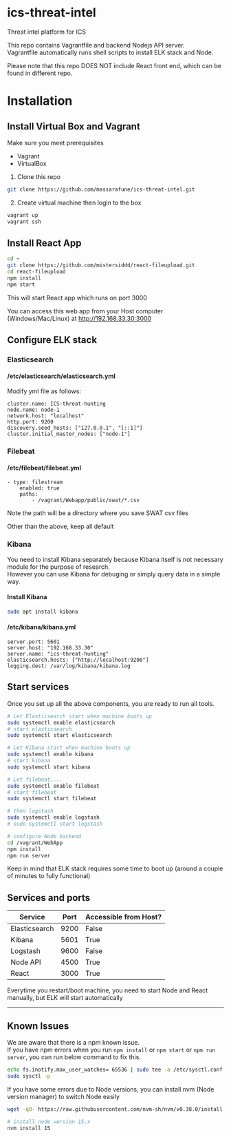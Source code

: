 # ics-threat-intel
Threat intel platform for ICS

This repo contains Vagrantfile and backend Nodejs API server.  
Vagrantfile automatically runs shell scripts to install ELK stack and Node.  

Please note that this repo DOES NOT include React front end, which can be found in different repo.

# Installation
## Install Virtual Box and Vagrant
Make sure you meet prerequisites
- Vagrant
- VirtualBox

1. Clone this repo
```bash
git clone https://github.com/massarafune/ics-threat-intel.git
```
2. Create virtual machine then login to the box
```bash
vagrant up
vagrant ssh
```

## Install React App
```bash
cd ~
git clone https://github.com/mistersiddd/react-fileupload.git
cd react-fileupload
npm install
npm start
```
This will start React app which runs on port 3000

You can access this web app from your Host computer (Windows/Mac/Linux) at http://192.168.33.30:3000 

## Configure ELK stack
### Elasticsearch
#### /etc/elasticsearch/elasticsearch.yml
Modify yml file as follows:
```
cluster.name: ICS-threat-hunting
node.name: node-1
network.host: "localhost"
http.port: 9200
discovery.seed_hosts: ["127.0.0.1", "[::1]"]
cluster.initial_master_nodes: ["node-1"]
```

### Filebeat
#### /etc/filebeat/filebeat.yml
```
- type: filestream
    enabled: true
    paths:
        - /vagrant/Webapp/public/swat/*.csv
```
Note the path will be a directory where you save SWAT csv files

Other than the above, keep all default

### Kibana
You need to install Kibana separately because Kibana itself is not necessary module for the purpose of research.  
However you can use Kibana for debuging or simply query data in a simple way.  

#### Install Kibana
```bash
sudo apt install kibana
```

#### /etc/kibana/kibana.yml
```
server.port: 5601
server.host: "192.168.33.30"
server.name: "ics-threat-hunting"
elasticsearch.hosts: ["http://localhost:9200"]
logging.dest: /var/log/kibana/kibana.log
```

## Start services
Once you set up all the above components, you are ready to run all tools.  

```bash
# Let Elasticsearch start when machine boots up
sudo systemctl enable elasticsearch
# start elasticsearch
sudo systemctl start elasticsearch

# Let Kibana start when machine boots up
sudo systemctl enable kibana
# start kibana
sudo systemctl start kibana

# Let filebeat....
sudo systemctl enable filebeat
# start filebeat
sudo systemctl start filebeat

# then logstash
sudo systemctl enable logstash
# sudo systemctl start logstash

# configure Node backend
cd /vagrant/WebApp
npm install
npm run server
```

Keep in mind that ELK stack requires some time to boot up (around a couple of minutes to fully functional)  

## Services and ports
| Service | Port | Accessible from Host? |
----|----|----
| Elasticsearch | 9200 | False |
| Kibana | 5601 | True |
| Logstash | 9600 | False |
| Node API | 4500 | True |
| React | 3000 | True |

Everytime you restart/boot machine, you need to start Node and React manually, but ELK will start automatically

---

## Known Issues
We are aware that there is a npm known issue.  
If you have npm errors when you run `npm install` or `npm start` or `npm run server`, you can run below command to fix this.  

```bash
echo fs.inotify.max_user_watches= 65536 | sudo tee -a /etc/sysctl.conf
sudo sysctl -p
```

If you have some errors due to Node versions, you can install nvm (Node version manager) to switch Node easily  
```bash
wget -qO- https://raw.githubusercontent.com/nvm-sh/nvm/v0.38.0/install.sh | bash

# install node version 15.x
nvm install 15
```
